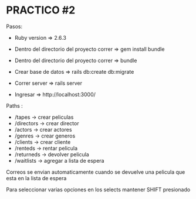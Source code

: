 # PRACTICO #2

Pasos:

- Ruby version => 2.6.3

- Dentro del directorio del proyecto correr => gem install bundle

- Dentro del directorio del proyecto correr => bundle

- Crear base de datos => rails db:create db:migrate

- Correr server => rails server

- Ingresar => http://localhost:3000/

Paths :

 - /tapes -> crear peliculas
 - /directors -> crear director
 - /actors -> crear actores
 - /genres -> crear generos
 - /clients -> crear cliente
 - /renteds -> rentar pelicula
 - /returneds -> devolver pelicula
 - /waitlists -> agregar a lista de espera

Correos se envian automaticamente cuando se devuelve una pelicula que esta en la lista de espera

Para seleccionar varias opciones en los selects mantener SHIFT presionado

